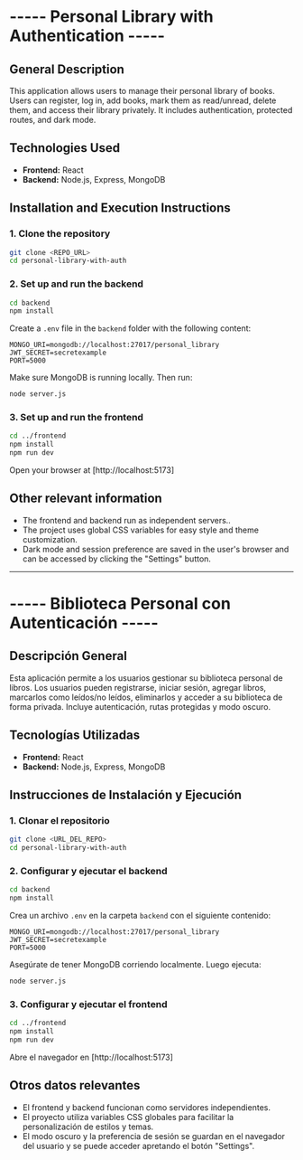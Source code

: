 # ----- Personal Library with Authentication ----- #
## General Description
This application allows users to manage their personal library of books. Users can register, log in, add books, mark them as read/unread, delete them, and access their library privately. It includes authentication, protected routes, and dark mode.

## Technologies Used
- **Frontend:** React
- **Backend:** Node.js, Express, MongoDB

## Installation and Execution Instructions

### 1. Clone the repository
```bash
git clone <REPO_URL>
cd personal-library-with-auth
```

### 2. Set up and run the backend
```bash
cd backend
npm install
```
Create a `.env` file in the `backend` folder with the following content:
```
MONGO_URI=mongodb://localhost:27017/personal_library
JWT_SECRET=secretexample
PORT=5000
```
Make sure MongoDB is running locally. Then run:
```bash
node server.js
```

### 3. Set up and run the frontend
```bash
cd ../frontend
npm install
npm run dev
```
Open your browser at [http://localhost:5173]

## Other relevant information
- The frontend and backend run as independent servers..
- The project uses global CSS variables for easy style and theme customization.
- Dark mode and session preference are saved in the user's browser and can be accessed by clicking the "Settings" button.

---------------------------------------------------------------------------

# ----- Biblioteca Personal con Autenticación ----- #

## Descripción General
Esta aplicación permite a los usuarios gestionar su biblioteca personal de libros. Los usuarios pueden registrarse, iniciar sesión, agregar libros, marcarlos como leídos/no leídos, eliminarlos y acceder a su biblioteca de forma privada. Incluye autenticación, rutas protegidas y modo oscuro.

## Tecnologías Utilizadas
- **Frontend:** React
- **Backend:** Node.js, Express, MongoDB

## Instrucciones de Instalación y Ejecución

### 1. Clonar el repositorio
```bash
git clone <URL_DEL_REPO>
cd personal-library-with-auth
```

### 2. Configurar y ejecutar el backend
```bash
cd backend
npm install
```
Crea un archivo `.env` en la carpeta `backend` con el siguiente contenido:
```
MONGO_URI=mongodb://localhost:27017/personal_library
JWT_SECRET=secretexample
PORT=5000
```
Asegúrate de tener MongoDB corriendo localmente. Luego ejecuta:
```bash
node server.js
```

### 3. Configurar y ejecutar el frontend
```bash
cd ../frontend
npm install
npm run dev
```
Abre el navegador en [http://localhost:5173]

## Otros datos relevantes
- El frontend y backend funcionan como servidores independientes.
- El proyecto utiliza variables CSS globales para facilitar la personalización de estilos y temas.
- El modo oscuro y la preferencia de sesión se guardan en el navegador del usuario y se puede acceder apretando el botón "Settings".
